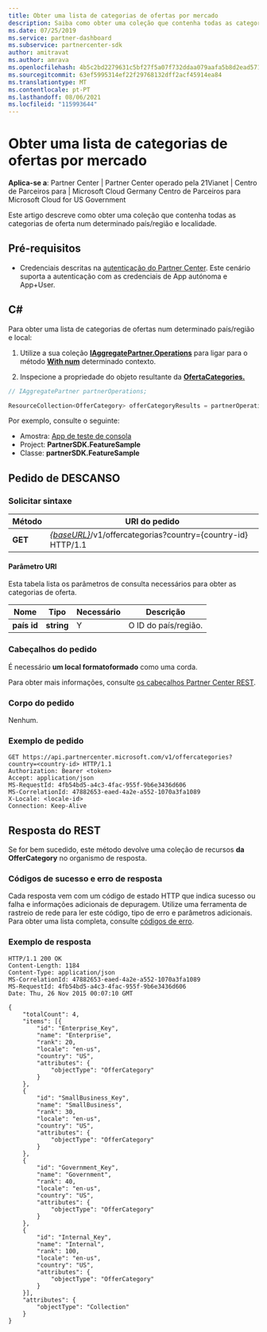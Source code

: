 ```yaml
---
title: Obter uma lista de categorias de ofertas por mercado
description: Saiba como obter uma coleção que contenha todas as categorias de oferta num dado país/região e local para todas as Microsoft Clouds.
ms.date: 07/25/2019
ms.service: partner-dashboard
ms.subservice: partnercenter-sdk
author: amitravat
ms.author: amrava
ms.openlocfilehash: 4b5c2bd2279631c5bf27f5a07f732ddaa079aafa5b8d2ead571c3c609d65edf0
ms.sourcegitcommit: 63ef5995314ef22f29768132dff2acf45914ea84
ms.translationtype: MT
ms.contentlocale: pt-PT
ms.lasthandoff: 08/06/2021
ms.locfileid: "115993644"
---
```

# <a name="get-a-list-of-offer-categories-by-market"></a>Obter uma lista de categorias de ofertas por mercado

**Aplica-se a**: Partner Center | Partner Center operado pela 21Vianet | Centro de Parceiros para | Microsoft Cloud Germany Centro de Parceiros para Microsoft Cloud for US Government

Este artigo descreve como obter uma coleção que contenha todas as categorias de oferta num determinado país/região e localidade.

## <a name="prerequisites"></a>Pré-requisitos

- Credenciais descritas na [autenticação do Partner Center](partner-center-authentication.md). Este cenário suporta a autenticação com as credenciais de App autónoma e App+User.

## <a name="c"></a>C\#

Para obter uma lista de categorias de ofertas num determinado país/região e local:

1. Utilize a sua coleção [**IAggregatePartner.Operations**](/dotnet/api/microsoft.store.partnercenter.iaggregatepartner) para ligar para o método [**With num**](/dotnet/api/microsoft.store.partnercenter.iaggregatepartner.with) determinado contexto.

2. Inspecione a propriedade do objeto resultante da [**OfertaCategories.**](/dotnet/api/microsoft.store.partnercenter.ipartner.offercategories)

``` csharp
// IAggregatePartner partnerOperations;

ResourceCollection<OfferCategory> offerCategoryResults = partnerOperations.With(RequestContextFactory.Instance.Create()).OfferCategories.ByCountry("US").Get();
```

Por exemplo, consulte o seguinte:

- Amostra: [App de teste de consola](console-test-app.md)
- Project: **PartnerSDK.FeatureSample**
- Classe: **partnerSDK.FeatureSample**

## <a name="rest-request"></a>Pedido de DESCANSO

### <a name="request-syntax"></a>Solicitar sintaxe

| Método  | URI do pedido                                                                                  |
|---------|----------------------------------------------------------------------------------------------|
| **GET** | [*{baseURL}*](partner-center-rest-urls.md)/v1/offercategorias?country={country-id} HTTP/1.1 |

#### <a name="uri-parameter"></a>Parâmetro URI

Esta tabela lista os parâmetros de consulta necessários para obter as categorias de oferta.

| Nome           | Tipo       | Necessário | Descrição            |
|----------------|------------|----------|------------------------|
| **país id** | **string** | Y        | O ID do país/região. |

### <a name="request-headers"></a>Cabeçalhos do pedido

É necessário **um local formatoformado** como uma corda.

Para obter mais informações, consulte [os cabeçalhos Partner Center REST](headers.md).

### <a name="request-body"></a>Corpo do pedido

Nenhum.

### <a name="request-example"></a>Exemplo de pedido

```http
GET https://api.partnercenter.microsoft.com/v1/offercategories?country=<country-id> HTTP/1.1
Authorization: Bearer <token>
Accept: application/json
MS-RequestId: 4fb54bd5-a4c3-4fac-955f-9b6e3436d606
MS-CorrelationId: 47882653-eaed-4a2e-a552-1070a3fa1089
X-Locale: <locale-id>
Connection: Keep-Alive
```

## <a name="rest-response"></a>Resposta do REST

Se for bem sucedido, este método devolve uma coleção de recursos **da OfferCategory** no organismo de resposta.

### <a name="response-success-and-error-codes"></a>Códigos de sucesso e erro de resposta

Cada resposta vem com um código de estado HTTP que indica sucesso ou falha e informações adicionais de depuragem. Utilize uma ferramenta de rastreio de rede para ler este código, tipo de erro e parâmetros adicionais. Para obter uma lista completa, consulte [códigos de erro](error-codes.md).

### <a name="response-example"></a>Exemplo de resposta

```http
HTTP/1.1 200 OK
Content-Length: 1184
Content-Type: application/json
MS-CorrelationId: 47882653-eaed-4a2e-a552-1070a3fa1089
MS-RequestId: 4fb54bd5-a4c3-4fac-955f-9b6e3436d606
Date: Thu, 26 Nov 2015 00:07:10 GMT

{
    "totalCount": 4,
    "items": [{
        "id": "Enterprise_Key",
        "name": "Enterprise",
        "rank": 20,
        "locale": "en-us",
        "country": "US",
        "attributes": {
            "objectType": "OfferCategory"
        }
    },
    {
        "id": "SmallBusiness_Key",
        "name": "SmallBusiness",
        "rank": 30,
        "locale": "en-us",
        "country": "US",
        "attributes": {
            "objectType": "OfferCategory"
        }
    },
    {
        "id": "Government_Key",
        "name": "Government",
        "rank": 40,
        "locale": "en-us",
        "country": "US",
        "attributes": {
            "objectType": "OfferCategory"
        }
    },
    {
        "id": "Internal_Key",
        "name": "Internal",
        "rank": 100,
        "locale": "en-us",
        "country": "US",
        "attributes": {
            "objectType": "OfferCategory"
        }
    }],
    "attributes": {
        "objectType": "Collection"
    }
}
```
